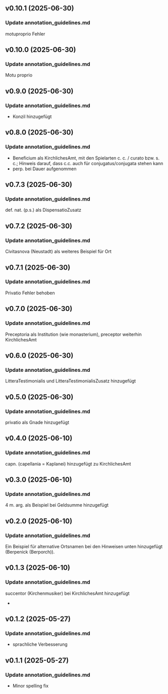 ## v0.10.1 (2025-06-30)
### Update annotation_guidelines.md
  motuproprio Fehler
  
## v0.10.0 (2025-06-30)
### Update annotation_guidelines.md
  Motu proprio 
  
## v0.9.0 (2025-06-30)
### Update annotation_guidelines.md
  - Konzil hinzugefügt 
  
## v0.8.0 (2025-06-30)
### Update annotation_guidelines.md
  - Beneficium als KirchlichesAmt, mit den Spielarten c. c. / curato bzw. s. c.; Hinweis darauf, dass c.c. auch für conjugatus/conjugata stehen kann
  - perp. bei Dauer aufgenommen
  
## v0.7.3 (2025-06-30)
### Update annotation_guidelines.md
  def. nat. (p.s.) als DispensatioZusatz
  
## v0.7.2 (2025-06-30)
### Update annotation_guidelines.md
  Civitasnova (Neustadt) als weiteres Beispiel für Ort 
  
## v0.7.1 (2025-06-30)
### Update annotation_guidelines.md
  Privatio Fehler behoben
  
## v0.7.0 (2025-06-30)
### Update annotation_guidelines.md
  Preceptoria als Institution (wie monasterium), preceptor weiterhin KirchlichesAmt
  
## v0.6.0 (2025-06-30)
### Update annotation_guidelines.md
  LitteraTestimonialis und LitteraTestimonialisZusatz hinzugefügt
  
## v0.5.0 (2025-06-30)
### Update annotation_guidelines.md
  privatio als Gnade hinzugefügt
  
## v0.4.0 (2025-06-10)
### Update annotation_guidelines.md
  capn. (capellania = Kaplanei) hinzugefügt zu KirchlichesAmt
  
## v0.3.0 (2025-06-10)
### Update annotation_guidelines.md
  4 m. arg. als Beispiel bei Geldsumme hinzugefügt
  
## v0.2.0 (2025-06-10)
### Update annotation_guidelines.md
  Ein Beispiel für alternative Ortsnamen bei den Hinweisen unten hinzugefügt (Berpenick (Berporch)).
  
## v0.1.3 (2025-06-10)
### Update annotation_guidelines.md
  succentor (Kirchenmusiker) bei KirchlichesAmt hinzugefügt
  
  -
  
## v0.1.2 (2025-05-27)
### Update annotation_guidelines.md
  - sprachliche Verbesserung
  
## v0.1.1 (2025-05-27)
### Update annotation_guidelines.md
  - Minor spelling fix
  
